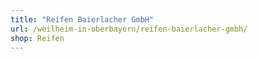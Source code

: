 ```yaml
---
title: "Reifen Baierlacher GmbH"
url: /weilheim-in-oberbayern/reifen-baierlacher-gmbh/
shop: Reifen
---
```

